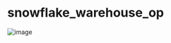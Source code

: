 # snowflake_warehouse_op

![image](https://github.com/DonnieData/snowflake_warehouse_op/assets/55963911/0658b663-e947-48ff-aa0a-2bde39212956)
